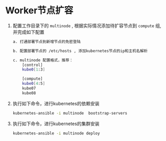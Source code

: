 # Worker节点扩容

1. 配置工作目录下的 `multinode` , 根据实际情况添加待扩容节点到 `compute` 组, 并完成如下配置

    ``` bash
    a. 打通部署节点到新增节点的免密登陆

    b. 配置部署节点的 /etc/hosts , 添加kubernetes节点的ip和主机名解析

    c. multinode 配置格式，推荐：
        [control]
        kube0[1:3]

        [compute]
        kube0[4:5]
        kube07
        kube08
    ```

2. 执行如下命令，进行kubernetes的依赖安装

    ``` bash
    kubernetes-ansible -i multinode  bootstrap-servers
    ```

3. 执行如下命令，进行kubernetes的集群安装

    ``` bash
    kubernetes-ansible -i multinode deploy
    ```
